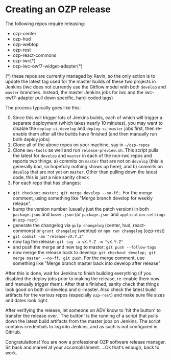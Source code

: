 # Creating an OZP release
The following repos require releasing:
* ozp-center
* ozp-hud
* ozp-webtop
* ozp-rest
* ozp-react-commons
* ozp-iwc(*)
* ozp-iwc-owf7-widget-adapter(*)

(*) these repos are currently managed by Kevin, so the only action is to update the latest tag used for the master builds of these two projects in Jenkins (iwc does not currently use the Gitflow model with both `develop` and `master` branches. Instead, the master Jenkins jobs for iwc and the iwc-owf7-adapter pull down specific, hard-coded tags)

The process typically goes like this:

0. Since this will trigger lots of Jenkins builds, each of which will trigger a separate deployment (which takes nearly 10 minutes), you may want to disable the `deploy-ci-develop` and `deploy-ci-master` jobs first, then re-enable them after all the builds have finished (and then manually run both deploy jobs)
1. Clone all of the above repos on your machine, say in `~/ozp-repos`
2. Clone `dev-tools` as well and run `release-preview.sh`. This script pulls the latest for `develop` and `master` in each of the non-iwc repos and reports two things: a) commits on `master` that are not on `develop` (this is generally bad, so hopefully nothing shows up here), and b) commits on `develop` that are not yet on `master`. Other than pulling down the latest code, this is just a nice sanity check
3. For each repo that has changes:
 * `git checkout master; git merge develop --no-ff;`. For the merge comment, using something like "Merge branch develop for weekly release".  
 * bump the version number (usually just the patch version) in both `package.json` and `bower.json` (or `package.json` and `application.settings` in `ozp-rest`)
 * generate the changelog via `gulp changelog` (center, hud, react-commons) or `grunt changelog` (webtop) or `npm run changelog` (ozp-rest)
* `git commit -am "release-vX.Y.Z"`
* now tag the release: `git tag -a vX.Y.Z -m "vX.Y.Z"`
* and push the merge and new tag to master: `git push --follow-tags`
* now merge the release back to develop: `git checkout develop; git merge master --no-ff; git push`. For the merge comment, use something like "Merge branch master back into develop after release"

After this is done, wait for Jenkins to finish building everything (if you disabled the deploy jobs prior to making the release, re-enable them now and manually trigger them). After that's finished, sanity check that things look good on both ci-develop and ci-master. Also check the latest build artifacts for the various repos (especially `ozp-rest`) and make sure file sizes and dates look right.

After verifying the release, let someone on ADV know to 'hit the button' to transfer the release over. 'The button' is the running of a script that pulls down the latest build artifacts from the master jobs on Jenkins. The script contains credentials to log into Jenkins, and as such is not configured in GitHub.

Congratulations! You are now a professional OZP software release manager. Sit back and marvel at your accomplishment. ...Ok that's enough, back to work.